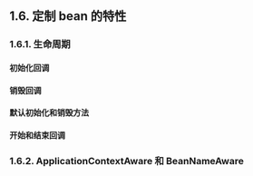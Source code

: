 ## 1.6. 定制 bean 的特性

### <span id = "jump161">1.6.1. 生命周期

#### <span id = "beans-factory-lifecycle-initializingbean"> 初始化回调

#### <span id = "beans-factory-lifecycle-disposablebean"> 销毁回调

#### 默认初始化和销毁方法

#### 开始和结束回调

### <span id = "jump162">1.6.2. ApplicationContextAware 和 BeanNameAware


